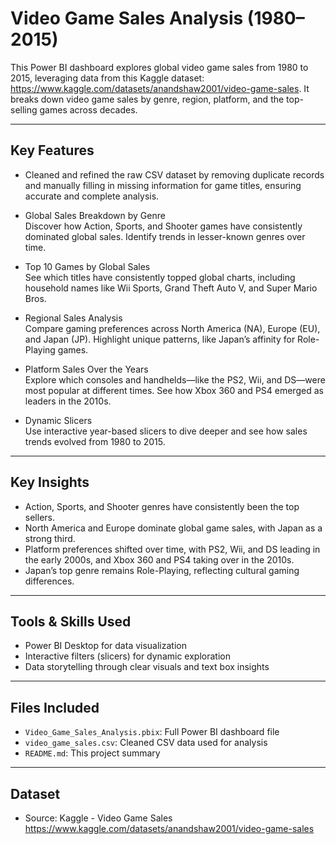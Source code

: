 # Video Game Sales Analysis (1980–2015)

This Power BI dashboard explores global video game sales from 1980 to 2015, leveraging data from this Kaggle dataset: https://www.kaggle.com/datasets/anandshaw2001/video-game-sales. It breaks down video game sales by genre, region, platform, and the top-selling games across decades.

---

## Key Features
- Cleaned and refined the raw CSV dataset by removing duplicate records and manually filling in missing information for game titles, ensuring accurate and complete analysis.
  
- Global Sales Breakdown by Genre  
  Discover how Action, Sports, and Shooter games have consistently dominated global sales. Identify trends in lesser-known genres over time.

- Top 10 Games by Global Sales  
  See which titles have consistently topped global charts, including household names like Wii Sports, Grand Theft Auto V, and Super Mario Bros.

- Regional Sales Analysis  
  Compare gaming preferences across North America (NA), Europe (EU), and Japan (JP). Highlight unique patterns, like Japan’s affinity for Role-Playing games.

- Platform Sales Over the Years  
  Explore which consoles and handhelds—like the PS2, Wii, and DS—were most popular at different times. See how Xbox 360 and PS4 emerged as leaders in the 2010s.

- Dynamic Slicers  
  Use interactive year-based slicers to dive deeper and see how sales trends evolved from 1980 to 2015.

---

## Key Insights

- Action, Sports, and Shooter genres have consistently been the top sellers.  
- North America and Europe dominate global game sales, with Japan as a strong third.  
- Platform preferences shifted over time, with PS2, Wii, and DS leading in the early 2000s, and Xbox 360 and PS4 taking over in the 2010s.  
- Japan’s top genre remains Role-Playing, reflecting cultural gaming differences.

---

## Tools & Skills Used

- Power BI Desktop for data visualization   
- Interactive filters (slicers) for dynamic exploration  
- Data storytelling through clear visuals and text box insights

---

## Files Included

- `Video_Game_Sales_Analysis.pbix`: Full Power BI dashboard file  
- `video_game_sales.csv`: Cleaned CSV data used for analysis  
- `README.md`: This project summary

---

## Dataset

- Source: Kaggle - Video Game Sales  
  https://www.kaggle.com/datasets/anandshaw2001/video-game-sales
